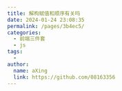 ```yaml
---
title: 解构赋值和顺序有关吗
date: 2024-01-24 23:08:35
permalink: /pages/3b4ec5/
categories:
  - 前端三件套
  - js
tags:
  - 
author: 
  name: aXing
  link: https://github.com/08163356
---
```


